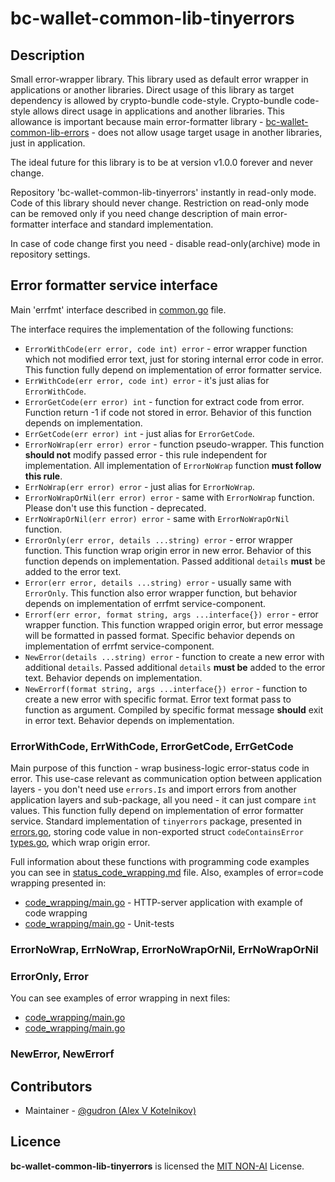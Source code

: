 # bc-wallet-common-lib-tinyerrors

## Description
Small error-wrapper library. This library used as default error wrapper in applications or another libraries. 
Direct usage of this library as target dependency is allowed by crypto-bundle code-style. 
Crypto-bundle code-style allows direct usage in applications and another libraries. This allowance is important because 
main error-formatter library - [bc-wallet-common-lib-errors](https://github.com/crypto-bundle/bc-wallet-common-lib-errors) - 
does not allow usage target usage in another libraries, just in application.  

The ideal future for this library is to be at version v1.0.0 forever and never change.

Repository 'bc-wallet-common-lib-tinyerrors' instantly in read-only mode. Code of this library should never change.
Restriction on read-only mode can be removed only if you need change description of main error-formatter interface 
and standard implementation. 

In case of code change first you need - disable read-only(archive) mode in repository settings.

## Error formatter service interface
Main 'errfmt' interface described in [common.go](/pkg/tinyerrors/common.go) file.

The interface requires the implementation of the following functions:

* `ErrorWithCode(err error, code int) error` - error wrapper function which not modified error text, just for storing internal error code in error. 
This function fully depend on implementation of error formatter service.
* `ErrWithCode(err error, code int) error` - it's just alias for `ErrorWithCode`. 
* `ErrorGetCode(err error) int` - function for extract code from error. Function return -1 if code not stored in error.
Behavior of this function depends on implementation.
* `ErrGetCode(err error) int` - just alias for `ErrorGetCode`.
* `ErrorNoWrap(err error) error` - function pseudo-wrapper. This function **should not** modify passed error - this rule independent for implementation.
All implementation of `ErrorNoWrap` function **must follow this rule**.
* `ErrNoWrap(err error) error` - just alias for `ErrorNoWrap`.
* `ErrorNoWrapOrNil(err error) error` - same with `ErrorNoWrap` function. Please don't use this function - deprecated.
* `ErrNoWrapOrNil(err error) error` - same with `ErrorNoWrapOrNil` function.
* `ErrorOnly(err error, details ...string) error` - error wrapper function. This function wrap origin error in new error.
Behavior of this function depends on implementation. Passed additional `details` **must** be added to the error text.
* `Error(err error, details ...string) error` - usually same with `ErrorOnly`. This function also error wrapper function,
but behavior depends on implementation of errfmt service-component.
* `Errorf(err error, format string, args ...interface{}) error` - error wrapper function. This function wrapped origin error, 
but error message will be formatted in passed format. Specific behavior depends on implementation of errfmt service-component.
* `NewError(details ...string) error` - function to create a new error with additional `details`. 
Passed additional `details` **must be** added to the error text. Behavior depends on implementation.
* `NewErrorf(format string, args ...interface{}) error` - function to create a new error with specific format. 
Error text format pass to function as argument. Compiled by specific format message **should** exit in error text. Behavior depends on implementation.

### ErrorWithCode, ErrWithCode, ErrorGetCode, ErrGetCode
Main purpose of this function - wrap business-logic error-status code in error. This use-case relevant as communication option between application layers -
you don't need use `errors.Is` and import errors from another application layers and sub-package, all you need - it can just compare `int` values. 
This function fully depend on implementation of error formatter service. Standard implementation of `tinyerrors` package, presented in [errors.go](/pkg/tinyerrors/errors.go),
storing code value in non-exported struct `codeContainsError` [types.go](/pkg/tinyerrors/types.go), which wrap origin error.

Full information about these functions with programming code examples you can see in [status_code_wrapping.md](/docs/status_code_wrapping.md) file.
Also, examples of error=code wrapping presented in:
* [code_wrapping/main.go](/examples/code_wrapping/main.go) - HTTP-server application with example of code wrapping
* [code_wrapping/main.go](/pkg/tinyerrors/errors_test.go) - Unit-tests

### ErrorNoWrap, ErrNoWrap, ErrorNoWrapOrNil, ErrNoWrapOrNil

### ErrorOnly, Error
You can see examples of error wrapping in next files:
* [code_wrapping/main.go](/examples/code_wrapping/main.go)
* [code_wrapping/main.go](/pkg/tinyerrors/errors_test.go)

### NewError, NewErrorf

## Contributors

* Maintainer - [@gudron (Alex V Kotelnikov)](https://github.com/gudron)

## Licence

**bc-wallet-common-lib-tinyerrors** is licensed the [MIT NON-AI](./LICENSE) License.